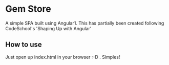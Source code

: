 # Gem Store

A simple SPA built using Angular1. This has partially been created following CodeSchool's 'Shaping Up with Angular'

## How to use

Just open up index.html in your browser :-D . Simples!
